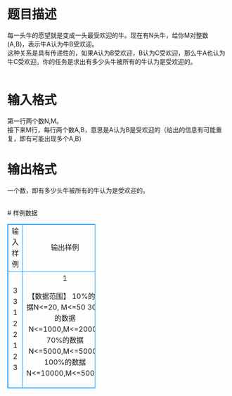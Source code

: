 # 

 
 # 题目描述 
<p>
每一头牛的愿望就是变成一头最受欢迎的牛。现在有N头牛，给你M对整数(A,B)，表示牛A认为牛B受欢迎。<br>这种关系是具有传递性的，如果A认为B受欢迎，B认为C受欢迎，那么牛A也认为牛C受欢迎。你的任务是求出有多少头牛被所有的牛认为是受欢迎的。<br><br></p> 

 
 # 输入格式 
<p>
第一行两个数N,M。<br>接下来M行，每行两个数A,B，意思是A认为B是受欢迎的（给出的信息有可能重复，即有可能出现多个A,B）<br></p> 

 
 # 输出格式 
<p>
一个数，即有多少头牛被所有的牛认为是受欢迎的。<br><br></p> 
# 样例数据
<style>
        table,table tr th, table tr td { border:1px solid #0094ff; }
        table { width: 200px; min-height: 25px; line-height: 25px; text-align: center; border-collapse: collapse;}   
    </style>
<table>
	<tr>
		<td>输入样例</td>
		<td>输出样例</td>
	</tr>
<tr><td>3 3
1 2
2 1
2 3
</td><td>1

【数据范围】
10%的数据N<=20, M<=50
30%的数据N<=1000,M<=20000
70%的数据N<=5000,M<=50000
100%的数据N<=10000,M<=50000</td></tr></table>
